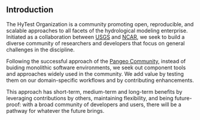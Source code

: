 ## Introduction
The HyTest Organization is a community promoting open, reproducible, and scalable approaches to all facets of the hydrological modeling enterprise.  Initiated as a collaboration between [USGS](https://www.usgs.gov/) and [NCAR](https://ncar.ucar.edu/), we seek to build a diverse community of researchers and developers that focus on general challenges in the discipline.  

Following the successful approach of the [Pangeo Community](https://pangeo.io/), instead of buiding monolithic software environments, we seek out component tools and approaches widely used in the community.  We add value by testing them on our domain-specific workflows and by contributing enhancements.  

This approach has short-term, medium-term and long-term benefits by leveraging contributions by others, maintaining flexibility, and being future-proof:  with a broad community of developers and users, there will be a  pathway for whatever the future brings. 
